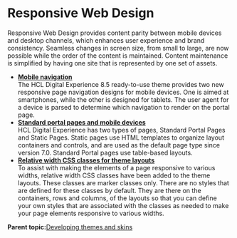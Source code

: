 # Responsive Web Design

Responsive Web Design provides content parity between mobile devices and desktop channels, which enhances user experience and brand consistency. Seamless changes in screen size, from small to large, are now possible while the order of the content is maintained. Content maintenance is simplified by having one site that is represented by one set of assets.

-   **[Mobile navigation](../rwd/rwd_add_navphone.md)**  
The HCL Digital Experience 8.5 ready-to-use theme provides two new responsive page navigation designs for mobile devices. One is aimed at smartphones, while the other is designed for tablets. The user agent for a device is parsed to determine which navigation to render on the portal page.
-   **[Standard portal pages and mobile devices](../rwd/rwd_legacypages.md)**  
HCL Digital Experience has two types of pages, Standard Portal Pages and Static Pages. Static pages use HTML templates to organize layout containers and controls, and are used as the default page type since version 7.0. Standard Portal pages use table-based layouts.
-   **[Relative width CSS classes for theme layouts](../rwd/rwd_relwidth_css.md)**  
To assist with making the elements of a page responsive to various widths, relative width CSS classes have been added to the theme layouts. These classes are marker classes only. There are no styles that are defined for these classes by default. They are there on the containers, rows and columns, of the layouts so that you can define your own styles that are associated with the classes as needed to make your page elements responsive to various widths.

**Parent topic:**[Developing themes and skins](../dev-theme/themeopt_themes.md)


